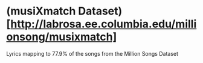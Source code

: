 # (musiXmatch Dataset)[http://labrosa.ee.columbia.edu/millionsong/musixmatch]

Lyrics mapping to 77.9% of the songs from the Million Songs Dataset
